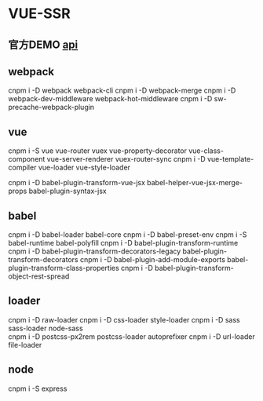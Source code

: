   # VUE-SSR

  ## 官方DEMO [api](https://github.com/vuejs/vue-hackernews-2.0)

  ## webpack
   cnpm i -D  webpack webpack-cli
   cnpm i -D  webpack-merge
   cnpm i -D  webpack-dev-middleware webpack-hot-middleware
   cnpm i -D  sw-precache-webpack-plugin

  ## vue
   cnpm i -S  vue vue-router vuex  vue-property-decorator vue-class-component vue-server-renderer vuex-router-sync
   cnpm i -D  vue-template-compiler vue-loader vue-style-loader
 
   cnpm i -D  babel-plugin-transform-vue-jsx  babel-helper-vue-jsx-merge-props babel-plugin-syntax-jsx
  

  ## babel
   cnpm i -D  babel-loader babel-core 
   cnpm i -D  babel-preset-env
   cnpm i -S  babel-runtime  babel-polyfill
   cnpm i -D  babel-plugin-transform-runtime 
   cnpm i -D  babel-plugin-transform-decorators-legacy babel-plugin-transform-decorators
   cnpm i -D  babel-plugin-add-module-exports babel-plugin-transform-class-properties
   cnpm i -D  babel-plugin-transform-object-rest-spread

  ## loader
   cnpm i -D  raw-loader
   cnpm i -D  css-loader  style-loader
   cnpm i -D  sass sass-loader node-sass    
   cnpm i -D  postcss-px2rem  postcss-loader autoprefixer
   cnpm i -D  url-loader  file-loader


  ## node
   cnpm i -S express









